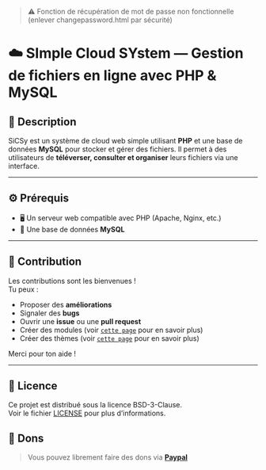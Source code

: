 > ⚠️ Fonction de récupération de mot de passe non fonctionnelle (enlever changepassword.html par sécurité)

# ☁️ SImple Cloud SYstem — Gestion de fichiers en ligne avec PHP & MySQL

## 📝 Description

SiCSy est un système de cloud web simple utilisant **PHP** et une base de données **MySQL** pour stocker et gérer des fichiers. Il permet à des utilisateurs de **téléverser, consulter et organiser** leurs fichiers via une interface.

---

## ⚙️ Prérequis

- 🖥️ Un serveur web compatible avec PHP (Apache, Nginx, etc.)
- 💾 Une base de données **MySQL**

---
## 🤝 Contribution

Les contributions sont les bienvenues !  
Tu peux :
- Proposer des **améliorations**
- Signaler des **bugs**
- Ouvrir une **issue** ou une **pull request**
- Créer des modules (voir [`cette page`](?page=create_modules) pour en savoir plus)
- Créer des thèmes (voir [`cette page`](?page=create_themes) pour en savoir plus)

Merci pour ton aide !

---

## 📄 Licence

Ce projet est distribué sous la licence BSD-3-Clause.  
Voir le fichier [LICENSE](https://github.com/taran35/SiCSy/blob/main/LICENSE.txt) pour plus d’informations.

## 🧧 Dons

> Vous pouvez librement faire des dons via [**Paypal**](https://paypal.me/TaranGauvry?country.x=FR&locale.x=fr_FR)